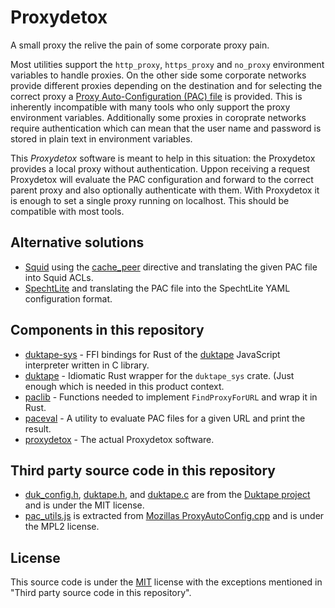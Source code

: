 Proxydetox
==========

A small proxy the relive the pain of some corporate proxy pain.

Most utilities support the `http_proxy`, `https_proxy` and `no_proxy`
environment variables to handle proxies. On the other side some corporate
networks provide different proxies depending on the destination and for
selecting the correct proxy a [Proxy Auto-Configuration (PAC)
file](https://developer.mozilla.org/en-US/docs/Web/HTTP/Proxy_servers_and_tunneling/Proxy_Auto-Configuration_(PAC)_file)
is provided. This is inherently incompatible with many tools who only support
the proxy environment variables. Additionally some proxies in coroprate
networks require authentication which can mean that the user name and password
is stored in plain text in environment variables.

This *Proxydetox* software is meant to help in this situation: the Proxydetox
provides a local proxy without authentication. Uppon receiving a request
Proxydetox will evaluate the PAC configuration and forward to the correct
parent proxy and also optionally authenticate with them. With Proxydetox it is
enough to set a single proxy running on localhost. This should be compatible
with most tools.

Alternative solutions
---------------------

- [Squid](http://www.squid-cache.org) using the
  [cache_peer](http://www.squid-cache.org/Doc/config/cache_peer/) directive and
  translating the given PAC file into Squid ACLs.
- [SpechtLite](https://github.com/zhuhaow/SpechtLite) and translating the PAC
  file into the SpechtLite YAML configuration format.

Components in this repository
-----------------------------

- [duktape-sys](./duktape-sys/) - FFI bindings for Rust of the [duktape](https://duktape.org)
  JavaScript interpreter written in C library.
- [duktape](./duktape/) - Idiomatic Rust wrapper for the `duktape_sys` crate.
  (Just enough which is needed in this product context.
- [paclib](./paclib/) - Functions needed to implement `FindProxyForURL` and wrap it in Rust.
- [paceval](./paceval./) - A utility to evaluate PAC files for a given URL and print the result.
- [proxydetox](./proxydetox/) - The actual Proxydetox software.

Third party source code in this repository
------------------------------------------

- [duk_config.h](duktape-sys/src/duk_config.h),
  [duktape.h](duktape-sys/src/duktape.h), and
  [duktape.c](duktape-sys/src/duktape.c) are from the
  [Duktape project](https://duktape.org) and is under the MIT license.
- [pac_utils.js](paclib/src/pac_utils.js) is extracted from
  [Mozillas ProxyAutoConfig.cpp](https://dxr.mozilla.org/mozilla-central/source/netwerk/base/ProxyAutoConfig.cpp)
  and is under the MPL2 license. 

License
-------

This source code is under the [MIT](https://opensource.org/licenses/MIT)
license with the exceptions mentioned in "Third party source code in
this repository".
